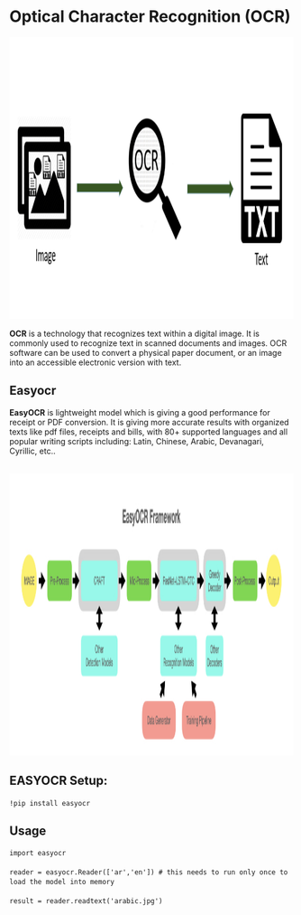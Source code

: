 <h1>Optical Character Recognition (OCR)</h1>
<img src="m1.png" width=800px height=500px>

<p><b>OCR</b> is a technology that recognizes text within a digital image. It is commonly used to recognize text in scanned documents and images. OCR software can be used to convert a physical paper document, or an image into an accessible electronic version with text.</p>


<h2>Easyocr</h2>
<b>EasyOCR</b> is lightweight model which is giving a good performance for receipt or PDF conversion. It is giving more accurate results with organized texts like pdf files, receipts and bills, with 80+ supported languages and all popular writing scripts including: Latin, Chinese, Arabic, Devanagari, Cyrillic, etc..<br>

<br><img src="m2.jpeg" width=800px height=500px>

<h2>EASYOCR Setup:</h2>
<code>!pip install easyocr</code>

<h2>Usage</h2>
<code>import easyocr <br>
reader = easyocr.Reader(['ar','en']) # this needs to run only once to load the model into memory<br>
result = reader.readtext('arabic.jpg')</code>

